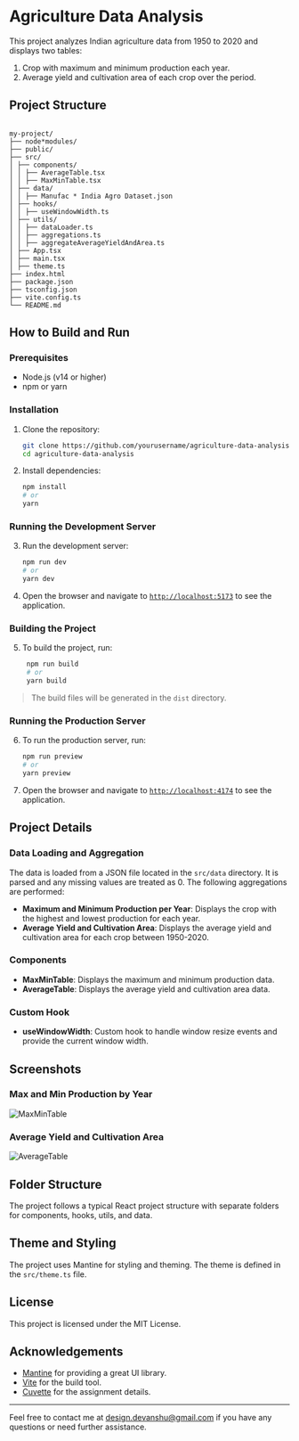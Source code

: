 # Agriculture Data Analysis

This project analyzes Indian agriculture data from 1950 to 2020 and displays two tables:

1. Crop with maximum and minimum production each year.
2. Average yield and cultivation area of each crop over the period.

## Project Structure

```

my-project/
├── node*modules/
├── public/
├── src/
│ ├── components/
│ │ ├── AverageTable.tsx
│ │ ├── MaxMinTable.tsx
│ ├── data/
│ │ ├── Manufac * India Agro Dataset.json
│ ├── hooks/
│ │ ├── useWindowWidth.ts
│ ├── utils/
│ │ ├── dataLoader.ts
│ │ ├── aggregations.ts
│ │ ├── aggregateAverageYieldAndArea.ts
│ ├── App.tsx
│ ├── main.tsx
│ ├── theme.ts
├── index.html
├── package.json
├── tsconfig.json
├── vite.config.ts
└── README.md

```

## How to Build and Run

### Prerequisites

- Node.js (v14 or higher)
- npm or yarn

### Installation

1. Clone the repository:

   ```sh
   git clone https://github.com/yourusername/agriculture-data-analysis.git
   cd agriculture-data-analysis
   ```

2. Install dependencies:
   ```sh
   npm install
   # or
   yarn
   ```

### Running the Development Server

3. Run the development server:

   ```sh
   npm run dev
   # or
   yarn dev
   ```

4. Open the browser and navigate to [`http://localhost:5173`](http://localhost:5173) to see the application.

### Building the Project

5. To build the project, run:

   ```sh
    npm run build
    # or
    yarn build
   ```

> The build files will be generated in the `dist` directory.

### Running the Production Server

6. To run the production server, run:

   ```sh
   npm run preview
   # or
   yarn preview
   ```

7. Open the browser and navigate to [`http://localhost:4174`](http://localhost:4174) to see the application.

## Project Details

### Data Loading and Aggregation

The data is loaded from a JSON file located in the `src/data` directory. It is parsed and any missing values are treated as 0. The following aggregations are performed:

- **Maximum and Minimum Production per Year**: Displays the crop with the highest and lowest production for each year.
- **Average Yield and Cultivation Area**: Displays the average yield and cultivation area for each crop between 1950-2020.

### Components

- **MaxMinTable**: Displays the maximum and minimum production data.
- **AverageTable**: Displays the average yield and cultivation area data.

### Custom Hook

- **useWindowWidth**: Custom hook to handle window resize events and provide the current window width.

## Screenshots

### Max and Min Production by Year

![MaxMinTable](screenshots/maxmin_table.png)

### Average Yield and Cultivation Area

![AverageTable](screenshots/average_table.png)

## Folder Structure

The project follows a typical React project structure with separate folders for components, hooks, utils, and data.

## Theme and Styling

The project uses Mantine for styling and theming. The theme is defined in the `src/theme.ts` file.

## License

This project is licensed under the MIT License.

## Acknowledgements

- [Mantine](https://mantine.dev/) for providing a great UI library.
- [Vite](https://vitejs.dev/) for the build tool.
- [Cuvette](https://cuvette.tech/) for the assignment details.

---

Feel free to contact me at design.devanshu@gmail.com if you have any questions or need further assistance.
